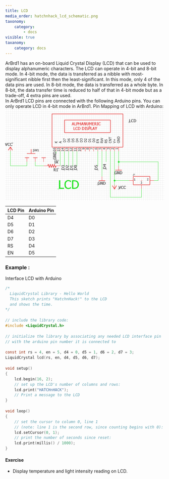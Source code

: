 ```yaml
---
title: LCD
media_order: hatchnhack_lcd_schematic.png
taxonomy:
    category:
        - docs
visible: true
taxanomy:
    category: docs
---
```


ArBrd1 has an on-board Liquid Crystal Display (LCD) that can be used to display alphanumeric characters. The LCD can operate in 4-bit and 8-bit mode. In 4-bit mode, the data is transferred as a nibble with most-significant nibble first then the least-significant. In this mode, only 4 of the data pins are used. In 8-bit mode, the data is transferred as a whole byte. In 8-bit, the data transfer time is reduced to half of that in 4-bit mode but as a trade-off, 4 extra pins are used.  
In ArBrd1 LCD pins are connected with the following Arduino pins. You can only operate LCD in 4-bit mode in ArBrd1. Pin Mapping of LCD with Arduino: 
![hatchnhack_lcd_schematic](hatchnhack_lcd_schematic.png?classes=caption "ARBD1 16x2 LCD")

| LCD Pin | Arduino Pin |
| ------- | ----------- |
| D4 | D0 |
| D5 | D1 |
| D6 | D2 |
| D7 | D3 |
| RS | D4 |
| EN | D5 |
### Example :
Interface LCD with Arduino  

```c
/*
  LiquidCrystal Library - Hello World
  This sketch prints "HatchnHack!" to the LCD
  and shows the time.
*/

// include the library code:
#include <LiquidCrystal.h>

// initialize the library by associating any needed LCD interface pin
// with the arduino pin number it is connected to

const int rs = 4, en = 5, d4 = 0, d5 = 1, d6 = 2, d7 = 3;
LiquidCrystal lcd(rs, en, d4, d5, d6, d7);

void setup()
{
    lcd.begin(16, 2);  	            
    // set up the LCD's number of columns and rows:
    lcd.print("HATCHnHACK");  	    
    // Print a message to the LCD
}

void loop() 
{
    // set the cursor to column 0, line 1
    // (note: line 1 is the second row, since counting begins with 0):
    lcd.setCursor(0, 1);
    // print the number of seconds since reset:
    lcd.print(millis() / 1000);
}
```
#### Exercise
+ Display temperature and light intensity reading on LCD.